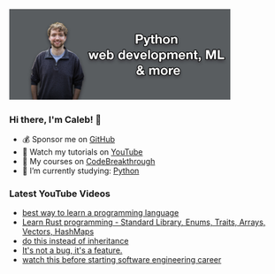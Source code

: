 <img src="github-cover-photo-my-face.jpg" width="400px" />

### Hi there, I'm Caleb! 🍛

- 💰 Sponsor me on [GitHub](https://github.com/sponsors/CalebCurry)
- 🎥 Watch my tutorials on [YouTube](https://www.youtube.com/calebthevideomaker2)
- 📗 My courses on [CodeBreakthrough](https://www.codebreakthrough.com)
- 🤔 I’m currently studying: [Python](https://www.youtube.com/watch?v=s3IvdkCq2_c&t=4254s)

### Latest YouTube Videos
<!-- YOUTUBE:START -->
- [best way to learn a programming language](https://www.youtube.com/watch?v=wW0DRlHWyis)
- [Learn Rust programming - Standard Library, Enums, Traits, Arrays, Vectors, HashMaps](https://www.youtube.com/watch?v=XCUOvO1sqIE)
- [do this instead of inheritance](https://www.youtube.com/watch?v=bffL82VoO7A)
- [It&#39;s not a bug, it&#39;s a feature.](https://www.youtube.com/watch?v=_2V33tl83zM)
- [watch this before starting software engineering career](https://www.youtube.com/watch?v=OIfkfgZTXdk)
<!-- YOUTUBE:END -->
